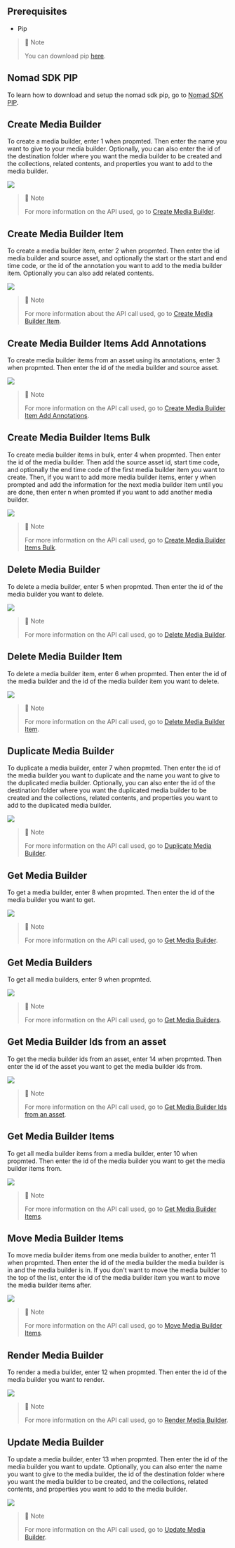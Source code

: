
## Prerequisites

- Pip

> 📘 Note
> 
> You can download pip [here](https://pip.pypa.io/en/stable/installation/).

## Nomad SDK PIP

To learn how to download and setup the nomad sdk pip, go to [Nomad SDK PIP](https://github.com/Nomad-Media/nomad-sdk/tree/main/nomad-sdk-pip).

## Create Media Builder

To create a media builder, enter 1 when propmted. Then enter the name you want to give to your media builder. Optionally, you can also enter the id of the destination folder where you want the media builder to be created and the collections, related contents, and properties you want to add to the media builder.

![](images/create-media-builder.png)

> 📘 Note
>
> For more information on the API used, go to [Create Media Builder](https://developer.nomad-cms.com/reference/post_mediabuilder).

## Create Media Builder Item

To create a media builder item, enter 2 when propmted. Then enter the id media builder and source asset, and optionally the start or the start and end time code, or the id of the annotation you want to add to the media builder item. Optionally you can also add related contents.

![](images/create-media-builder-item.png)

> 📘 Note
>
> For more information about the API call used, go to [Create Media Builder Item](https://developer.nomad-cms.com/reference/post_mediabuilder-mediabuilderid-items).

## Create Media Builder Items Add Annotations

To create media builder items from an asset using its annotations, enter 3 when propmted. Then enter the id of the media builder and source asset.

![](images/create-media-builder-items-add-annotations.png)

> 📘 Note
>
> For more information on the API call used, go to [Create Media Builder Item Add Annotations](https://developer.nomad-cms.com/reference/post_mediabuilder-mediabuilderid-items-sourceassetid-add-annotations).

## Create Media Builder Items Bulk

To create media builder items in bulk, enter 4 when propmted. Then enter the id of the media builder. Then add the source asset id, start time code, and optionally the end time code of the first media builder item you want to create. Then, if you want to add more media builder items, enter y when prompted and add the information for the next media builder item until you are done, then enter n when promted if you want to add another media builder.

![](images/create-media-builder-items-bulk.png)

> 📘 Note
>
> For more information on the API call used, go to [Create Media Builder Items Bulk](https://developer.nomad-cms.com/reference/post_mediabuilder-mediabuilderid-items-bulk).

## Delete Media Builder

To delete a media builder, enter 5 when propmted. Then enter the id of the media builder you want to delete.

![](images/delete-media-builder.png)

> 📘 Note
>
> For more information on the API call used, go to [Delete Media Builder](https://developer.nomad-cms.com/reference/delete_mediabuilder-mediabuilderid).

## Delete Media Builder Item

To delete a media builder item, enter 6 when propmted. Then enter the id of the media builder and the id of the media builder item you want to delete.

![](images/delete-media-builder-item.png)

> 📘 Note
>
> For more information on the API call used, go to [Delete Media Builder Item](https://developer.nomad-cms.com/reference/delete_mediabuilder-mediabuilderid-items-itemid).

## Duplicate Media Builder

To duplicate a media builder, enter 7 when propmted. Then enter the id of the media builder you want to duplicate and the name you want to give to the duplicated media builder. Optionally, you can also enter the id of the destination folder where you want the duplicated media builder to be created and the collections, related contents, and properties you want to add to the duplicated media builder.

![](images/duplicate-media-builder.png)

> 📘 Note
>
> For more information on the API call used, go to [Duplicate Media Builder](https://developer.nomad-cms.com/reference/post_mediabuilder-mediabuilderid-duplicate).

## Get Media Builder

To get a media builder, enter 8 when propmted. Then enter the id of the media builder you want to get.

![](images/get-media-builder.png)

> 📘 Note
>
> For more information on the API call used, go to [Get Media Builder](https://developer.nomad-cms.com/reference/get_mediabuilder-mediabuilderid).

## Get Media Builders

To get all media builders, enter 9 when propmted.

![](images/get-media-builders.png)

> 📘 Note
>
> For more information on the API call used, go to [Get Media Builders](https://developer.nomad-cms.com/reference/get_mediabuilder).

## Get Media Builder Ids from an asset

To get the media builder ids from an asset, enter 14 when propmted. Then enter the id of the asset you want to get the media builder ids from.

![](images/get-media-builder-ids-from-asset.png)

> 📘 Note
>
> For more information on the API call used, go to [Get Media Builder Ids from an asset](https://developer.nomad-cms.com/reference/get_mediabuilder-idsbysource-sourceassetid).

## Get Media Builder Items

To get all media builder items from a media builder, enter 10 when propmted. Then enter the id of the media builder you want to get the media builder items from.

![](images/get-media-builder-items.png)

> 📘 Note
>
> For more information on the API call used, go to [Get Media Builder Items](https://developer.nomad-cms.com/reference/get_mediabuilder-mediabuilderid-items).

## Move Media Builder Items

To move media builder items from one media builder to another, enter 11 when propmted. Then enter the id of the media builder the media builder is in and the media builder is in. If you don't want to move the media builder to the top of the list, enter the id of the media builder item you want to move the media builder items after.

![](images/move-media-builder-items.png)

> 📘 Note
>
> For more information on the API call used, go to [Move Media Builder Items](https://developer.nomad-cms.com/reference/post_mediabuilder-mediabuilderid-items-itemid-move).

## Render Media Builder

To render a media builder, enter 12 when propmted. Then enter the id of the media builder you want to render.

![](images/render-media-builder.png)

> 📘 Note
>
> For more information on the API call used, go to [Render Media Builder](https://developer.nomad-cms.com/reference/post_mediabuilder-mediabuilderid-render).

## Update Media Builder

To update a media builder, enter 13 when propmted. Then enter the id of the media builder you want to update. Optionally, you can also enter the name you want to give to the media builder, the id of the destination folder where you want the media builder to be created, and the collections, related contents, and properties you want to add to the media builder.

![](images/update-media-builder.png)

> 📘 Note
>
> For more information on the API call used, go to [Update Media Builder](https://developer.nomad-cms.com/reference/put_mediabuilder-mediabuilderid).